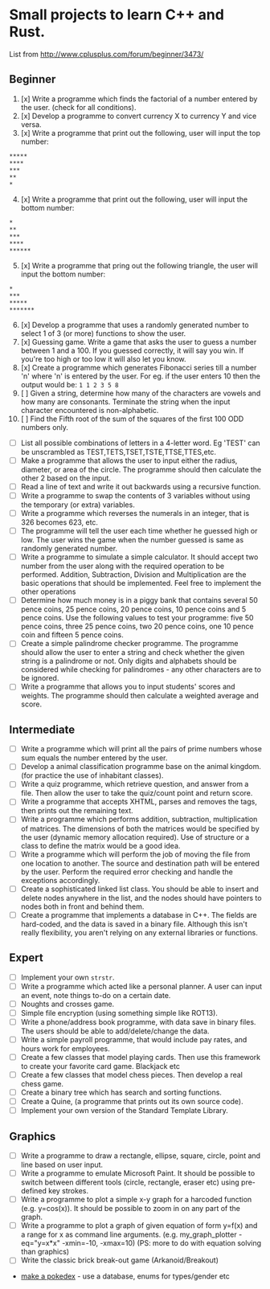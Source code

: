 # Small projects to learn C++ and Rust.

List from http://www.cplusplus.com/forum/beginner/3473/

## Beginner

1. [x] Write a programme which finds the factorial of a number entered by the user. (check for all conditions).
2. [x] Develop a programme to convert currency X to currency Y and vice versa.
3. [x] Write a programme that print out the following, user will input the top number:

```
*****
****
***
**
*
```

4. [x] Write a programme that print out the following, user will input the bottom number:

```
*
**
***
****
******
```

5. [x] Write a programme that pring out the following triangle, the user will input the bottom number:

```
*
***
*****
*******
```

6. [x] Develop a programme that uses a randomly generated number to select 1 of 3 (or more) functions to show the user.
7. [x] Guessing game. Write a game that asks the user to guess a number between 1 and a 100. If you guessed correctly, it will say you win. If you're too high or too low it will also let you know.
8. [x] Create a programme which generates Fibonacci series till a number 'n' where 'n' is entered by the user. For eg. if the user enters 10 then the output would be: `1 1 2 3 5 8`
9. [ ] Given a string, determine how many of the characters are vowels and how many are consonants. Terminate the string when the input character encountered is non-alphabetic.
10. [ ] Find the Fifth root of the sum of the squares of the first 100 ODD numbers only.
- [ ] List all possible combinations of letters in a 4-letter word. Eg 'TEST' can be unscrambled as TEST,TETS,TSET,TSTE,TTSE,TTES,etc.
- [ ] Make a programme that allows the user to input either the radius, diameter, or area of the circle. The programme should then calculate the other 2 based on the input.
- [ ] Read a line of text and write it out backwards using a recursive function.
- [ ] Write a programme to swap the contents of 3 variables without using the temporary (or extra) variables.
- [ ] Write a programme which reverses the numerals in an integer, that is 326 becomes 623, etc.
- [ ] The programme will tell the user each time whether he guessed high or low. The user wins the game when the number guessed is same as randomly generated number.
- [ ] Write a programme to simulate a simple calculator. It should accept two number from the user along with the required operation to be performed. Addition, Subtraction, Division and Multiplication are the basic operations that should be implemented. Feel free to implement the other operations
- [ ] Determine how much money is in a piggy bank that contains several 50 pence coins, 25 pence coins, 20 pence coins, 10 pence coins and 5 pence coins. Use the following values to test your programme: five 50 pence coins, three 25 pence coins, two 20 pence coins, one 10 pence coin and fifteen 5 pence coins.
- [ ] Create a simple palindrome checker programme. The programme should allow the user to enter a string and check whether the given string is a palindrome or not. Only digits and alphabets should be considered while checking for palindromes - any other characters are to be ignored.
- [ ] Write a programme that allows you to input students' scores and weights. The programme should then calculate a weighted average and score.

## Intermediate

- [ ] Write a programme which will print all the pairs of prime numbers whose sum equals the number entered by the user.
- [ ] Develop a animal classification programme base on the animal kingdom. (for practice the use of inhabitant classes).
- [ ] Write a quiz programme, which retrieve question, and answer from a file. Then allow the user to take the quiz/count point and return score.
- [ ] Write a programme that accepts XHTML, parses and removes the tags, then prints out the remaining text.
- [ ] Write a programme which performs addition, subtraction, multiplication of matrices. The dimensions of both the matrices would be specified by the user (dynamic memory allocation required). Use of structure or a class to define the matrix would be a good idea.
- [ ] Write a programme which will perform the job of moving the file from one location to another. The source and destination path will be entered by the user. Perform the required error checking and handle the exceptions accordingly.
- [ ] Create a sophisticated linked list class. You should be able to insert and delete nodes anywhere in the list, and the nodes should have pointers to nodes both in front and behind them.
- [ ] Create a programme that implements a database in C++. The fields are hard-coded, and the data is saved in a binary file. Although this isn't really flexibility, you aren't relying on any external libraries or functions.

## Expert

- [ ] Implement your own `strstr`.
- [ ] Write a programme which acted like a personal planner. A user can input an event, note things to-do on a certain date.
- [ ] Noughts and crosses game.
- [ ] Simple file encryption (using something simple like ROT13).
- [ ] Write a phone/address book programme, with data save in binary files. The users should be able to add/delete/change the data.
- [ ] Write a simple payroll programme, that would include pay rates, and hours work for employees.
- [ ] Create a few classes that model playing cards. Then use this framework to create your favorite card game. Blackjack etc
- [ ] Create a few classes that model chess pieces. Then develop a real chess game.
- [ ] Create a binary tree which has search and sorting functions.
- [ ] Create a Quine, (a programme that prints out its own source code).
- [ ] Implement your own version of the Standard Template Library.

## Graphics

- [ ] Write a programme to draw a rectangle, ellipse, square, circle, point and line based on user input.
- [ ] Write a programme to emulate Microsoft Paint. It should be possible to switch between different tools (circle, rectangle, eraser etc) using pre-defined key strokes.
- [ ] Write a programme to plot a simple x-y graph for a harcoded function (e.g. y=cos(x)). It should be possible to zoom in on any part of the graph.
- [ ] Write a programme to plot a graph of given equation of form y=f(x) and a range for x as command line arguments. (e.g. my_graph_plotter -eq="y=x*x" -xmin=-10, -xmax=10) (PS: more to do with equation solving than graphics)
- [ ] Write the classic brick break-out game (Arkanoid/Breakout)

- [make a pokedex](http://codereview.stackexchange.com/questions/135293/basic-pokedex-in-c) - use a database, enums for types/gender etc